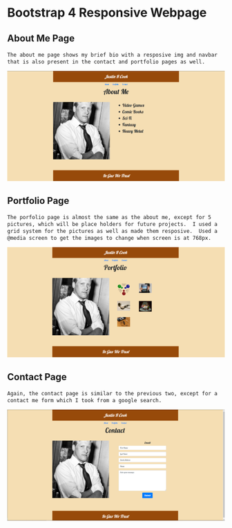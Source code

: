 # Bootstrap 4 Responsive Webpage

## About Me Page
    The about me page shows my brief bio with a resposive img and navbar that is also present in the contact and portfolio pages as well.
![](aboutScreenshot.png)

## Portfolio Page
    The porfolio page is almost the same as the about me, except for 5 pictures, which will be place holders for future projects.  I used a grid system for the pictures as well as made them resposive.  Used a @media screen to get the images to change when screen is at 768px.
![](portfolioScreenshot.png)

## Contact Page
    Again, the contact page is similar to the previous two, except for a contact me form which I took from a google search.
![](contactScreenshot.png)